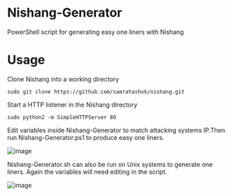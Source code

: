 # Nishang-Generator
PowerShell script for generating easy one liners with Nishang

# Usage 

Clone Nishang into a working directory

```
sudo git clone https://github.com/samratashok/nishang.git
```
Start a HTTP listener in the Nishang directory

```
sudo python2 -m SimpleHTTPServer 80
```

Edit variables inside Nishang-Generator to match attacking systems IP.Then run Nishang-Generator.ps1 to produce easy one liners.

![image](https://user-images.githubusercontent.com/68926315/138845093-5e5d217c-1242-40db-92b9-09e30d059e7c.png)

Nishang-Generator.sh can also be run on Unix systems to generate one liners. Again the variables will need editing in the script.

![image](https://user-images.githubusercontent.com/68926315/138880466-18e6b11b-a2b1-441c-befd-191b567d4649.png)

